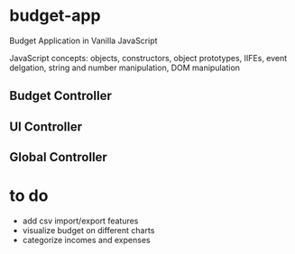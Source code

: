 # budget-app
Budget Application in Vanilla JavaScript

JavaScript concepts: objects, constructors, object prototypes, IIFEs, event delgation, string and number manipulation, DOM manipulation 

## Budget Controller

## UI Controller

## Global Controller

# to do
- add csv import/export features
- visualize budget on different charts
- categorize incomes and expenses
